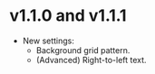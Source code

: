 
# v1.1.0 and v1.1.1

- New settings:
    - Background grid pattern.
	- (Advanced) Right-to-left text.